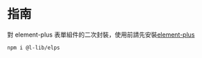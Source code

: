 # 指南

對 element-plus 表單組件的二次封裝，使用前請先安裝[element-plus](https://element-plus.org/zh-CN/)

```
npm i @l-lib/elps
```
